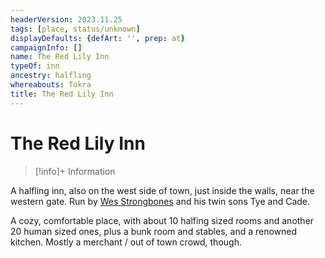 ```yaml
---
headerVersion: 2023.11.25
tags: [place, status/unknown]
displayDefaults: {defArt: '', prep: at}
campaignInfo: []
name: The Red Lily Inn
typeOf: inn
ancestry: halfling
whereabouts: Tokra
title: The Red Lily Inn
---
```

# The Red Lily Inn
>[!info]+ Information
> 
>> 

A halfling inn, also on the west side of town, just inside the walls, near the western gate. Run by [Wes Strongbones](<../../../../../../people/halflings/wes-strongbones.md>) and his twin sons Tye and Cade. 

A cozy, comfortable place, with about 10 halfing sized rooms and another 20 human sized ones, plus a bunk room and stables, and a renowned kitchen. Mostly a merchant / out of town crowd, though.

